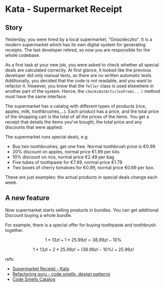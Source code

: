 # Kata - Supermarket Receipt

## Story

Yesterday, you were hired by a local supermarket, "Gniazdeczko". It is a modern
supermarket which has its own digital system for generating receipts. The last
developer retired, so now you are responsible for the whole codebase.

As a first task at your new job, you were asked to check whether all special deals
are calculated correctly. At first glance, it looked like the previous developer
did only manual tests, as there are no written automatic tests. Additionally, you
decided that the code is not readable, and you want to refactor it. However,
you know that the `Teller` class is used elsewhere in another part of the system. 
Hence, the `checksOutArticlesFrom(...)` method must have the same interface.

The supermarket has a catalog with different types of products (rice, apples, 
milk, toothbrushes,...). Each product has a price, and the total price of the 
shopping cart is the total of all the prices of the items. You get a receipt that 
details the items you've bought, the total price and any discounts that were 
applied.

The supermarket runs special deals, e.g.
- Buy two toothbrushes, get one free. Normal toothbrush price is €0.99
- 20% discount on apples, normal price €1.99 per kilo.
- 10% discount on rice, normal price €2.49 per bag
- Five tubes of toothpaste for €7.49, normal price €1.79
- Two boxes of cherry tomatoes for €0.99, normal price €0.69 per box.

These are just examples: the actual products in special deals change each week.


## A new feature

Now supermarket starts selling products in bundles. You can get additional
Discount buying a whole bundle.

For example, there is a special offer for buying toothpaste and toothbrush together.
```math
1 * 13zl + 1 * 25.99zl = 38.99zl - 10\%
```
```math
1 * 13zl + 2 * 25.99zl = (38.99zl - 10\%) + 25.99zl
```




refs:
- [Supermarket Receipt - Kata](https://sammancoaching.org/kata_descriptions/supermarket_receipt.html)
- [Refactoring guru - code smells, design patterns](https://refactoring.guru/)
- [Code Smells Catalog](https://luzkan.github.io/smells)
